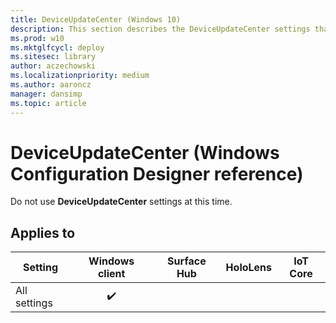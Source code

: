 ```yaml
---
title: DeviceUpdateCenter (Windows 10)
description: This section describes the DeviceUpdateCenter settings that you can configure in provisioning packages for Windows 10 using Windows Configuration Designer.
ms.prod: w10
ms.mktglfcycl: deploy
ms.sitesec: library
author: aczechowski
ms.localizationpriority: medium
ms.author: aaroncz
manager: dansimp
ms.topic: article
---
```


# DeviceUpdateCenter (Windows Configuration Designer reference)

Do not use **DeviceUpdateCenter** settings at this time. 

## Applies to

| Setting   | Windows client | Surface Hub | HoloLens | IoT Core |
| --- | :---: | :---: | :---: | :---: |
| All settings | ✔️  |  |  |  |

